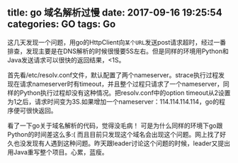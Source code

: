 title: go 域名解析过慢
date: 2017-09-16 19:25:54
categories: GO
tags: Go
---

这几天发现一个问题，用go的HttpClient向`某个URL`发送post请求超时，经过一番排查，发现主要是在DNS解析的时候很慢要5S左右。但是同样的环境用Python和Java发送请求可以很快的返回结果，<1S。

首先看/etc/resolv.conf文件，默认配置了两个nameserver。strace执行过程发现在请求nameserver时有timeout，并且整个过程只请求了一个nameserver，同样的Python执行过程却没有这种情况。把resolv.conf中的option timeout从2设置为1之后，请求时间变为3S.如果增加一个nameserver：114.114.114.114，go的程序便可很快返回。

看了一下go关于域名解析的代码，觉得没毛病！ 可是为什么同样的环境下go跟Python的时间差这么多:( 而且目前只发现这个域名会出现这个问题。网上找了好久也没发现有人遇到这种问题。昨天跟leader讨论这个问题的时候，leader又提出用Java重写整个项目。心累，蓝瘦。

